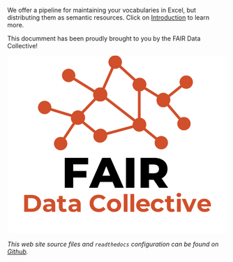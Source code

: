 We offer a pipeline for maintaining your vocabularies in Excel, but distributing them as semantic resources.
Click on [Introduction](Introduction) to learn more.

This documment has been proudly brought to you by the FAIR Data Collective!

![](./assets/img/FDC_logo.png)


*This web site source files and `readthedocs` configuration can be found on [Github](https://github.com/fair-data-collective/excel2rdf).*
